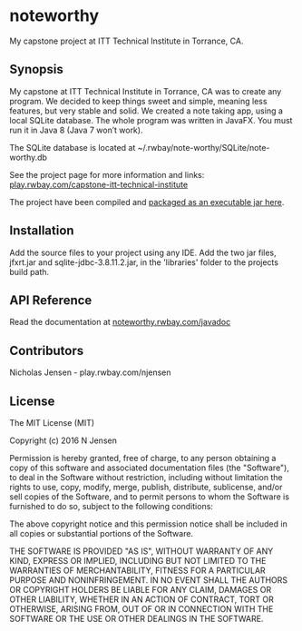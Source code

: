 # noteworthy
My capstone project at ITT Technical Institute in Torrance, CA.

## Synopsis

My capstone at ITT Technical Institute in Torrance, CA was to create any program. We decided to keep things sweet and simple, meaning less features, but very stable and solid.  We created a note taking app, using a local SQLite database. The whole program was written in JavaFX. You must run it in Java 8 (Java 7 won’t work).

The SQLite database is located at ~/.rwbay/note-worthy/SQLite/note-worthy.db

See the project page for more information and links: <a href="http://play.rwbay.com/capstone-itt-technical-institute/">play.rwbay.com/capstone-itt-technical-institute</a>

The project have been compiled and <a href="http://noteworthy.rwbay.com/executable/Noteworthy.jar">packaged as an executable jar here</a>.

## Installation

Add the source files to your project using any IDE. Add the two jar files, jfxrt.jar and sqlite-jdbc-3.8.11.2.jar, in the 'libraries' folder to the projects build path.

## API Reference

Read the documentation at <a href="http://noteworthy.rwbay.com/javadoc/">noteworthy.rwbay.com/javadoc</a>

## Contributors

Nicholas Jensen - play.rwbay.com/njensen

## License

The MIT License (MIT)

Copyright (c) 2016 N Jensen

Permission is hereby granted, free of charge, to any person obtaining a copy
of this software and associated documentation files (the "Software"), to deal
in the Software without restriction, including without limitation the rights
to use, copy, modify, merge, publish, distribute, sublicense, and/or sell
copies of the Software, and to permit persons to whom the Software is
furnished to do so, subject to the following conditions:

The above copyright notice and this permission notice shall be included in all
copies or substantial portions of the Software.

THE SOFTWARE IS PROVIDED "AS IS", WITHOUT WARRANTY OF ANY KIND, EXPRESS OR
IMPLIED, INCLUDING BUT NOT LIMITED TO THE WARRANTIES OF MERCHANTABILITY,
FITNESS FOR A PARTICULAR PURPOSE AND NONINFRINGEMENT. IN NO EVENT SHALL THE
AUTHORS OR COPYRIGHT HOLDERS BE LIABLE FOR ANY CLAIM, DAMAGES OR OTHER
LIABILITY, WHETHER IN AN ACTION OF CONTRACT, TORT OR OTHERWISE, ARISING FROM,
OUT OF OR IN CONNECTION WITH THE SOFTWARE OR THE USE OR OTHER DEALINGS IN THE
SOFTWARE.

